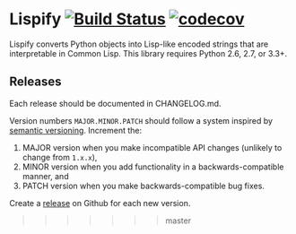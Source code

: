 # Lispify [![Build Status](https://travis-ci.org/infolab-csail/lispify.svg?branch=master)](https://travis-ci.org/infolab-csail/lispify) [![codecov](https://codecov.io/gh/infolab-csail/lispify/branch/master/graph/badge.svg)](https://codecov.io/gh/infolab-csail/lispify)
Lispify converts Python objects into Lisp-like encoded strings that are interpretable in Common Lisp. This library requires Python 2.6, 2.7, or 3.3+.

## Releases

Each release should be documented in CHANGELOG.md.

Version numbers `MAJOR.MINOR.PATCH` should follow a system inspired by [semantic versioning](http://semver.org/). Increment the:

1. MAJOR version when you make incompatible API changes (unlikely to change from `1.x.x`),
1. MINOR version when you add functionality in a backwards-compatible manner, and
1. PATCH version when you make backwards-compatible bug fixes.

Create a [release](https://help.github.com/articles/creating-releases/) on Github for each new version.
>>>>>>> master

